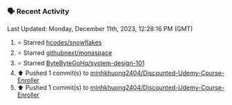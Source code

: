 ### 🗣 Recent Activity

<!--RECENT_ACTIVITY:last_update-->
Last Updated: Monday, December 11th, 2023, 12:28:16 PM (GMT)
<!--RECENT_ACTIVITY:last_update_end-->
<!--RECENT_ACTIVITY:start-->
1. ⭐ Starred [hcodes/snowflakes](https://github.com/hcodes/snowflakes)<br>
2. ⭐ Starred [githubnext/monaspace](https://github.com/githubnext/monaspace)<br>
3. ⭐ Starred [ByteByteGoHq/system-design-101](https://github.com/ByteByteGoHq/system-design-101)<br>
4. ⬆️ Pushed 1 commit(s) to [minhkhuong2404/Discounted-Udemy-Course-Enroller](https://github.com/minhkhuong2404/Discounted-Udemy-Course-Enroller)<br>
5. ⬆️ Pushed 1 commit(s) to [minhkhuong2404/Discounted-Udemy-Course-Enroller](https://github.com/minhkhuong2404/Discounted-Udemy-Course-Enroller)<br>
<!--RECENT_ACTIVITY:end-->
